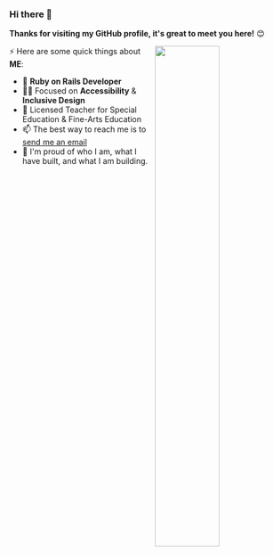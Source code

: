 

### Hi there 👋

**Thanks for visiting my GitHub profile, it's great to meet you here!** 😊

<a href="https://github.com/CAVASOL?tab=repositories">
  <img align="right" src="https://github-readme-stats.vercel.app/api?username=CAVASOL&show_icons=true&title_color=000&icon_color=05192C&text_color=000&bg_color=ffffff&hide_border=true#gh-light-mode-only" width="48%" />
</a>

⚡ Here are some quick things about **ME**:

- 🔭 **Ruby on Rails Developer**
- 🧑‍💻 Focused on **Accessibility** & **Inclusive Design**
- 🏫 Licensed Teacher for Special Education & Fine-Arts Education
- 📫 The best way to reach me is to [send me an email](mailto:awyeon@gmail.com)
- 🧸 I'm proud of who I am, what I have built, and what I am building.
